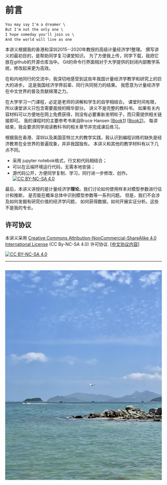 # 前言

```{admonition} Imagine
You may say I'm a dreamer \
But I'm not the only one \
I hope someday you'll join us \
And the world will live as one
```

本讲义根据我的香港和深圳2015--2020年教授的高级计量经济学1整理。
撰写讲义的最初目的，是帮助同学复习课堂知识。
为了方便我上传，同学下载，我把它放在github的开源仓库当中。
Git的命令行界面相对于大学提供的封闭内部教学系统，修改起来更为高效。

在和内地同行的交流中，我深切地感受到这些年我国计量经济学教学和研究上的巨大的进步。
这是我国经济学界前辈、同行共同努力的结果。
我愿意为计量经济学在中文世界的普及贡献绵薄之力。

在大学学习一门课程，必定是老师的讲解和学生的自学相结合。
课堂时间有限，所以课堂讲义只包含需要面授的精华部分。
讲义不是完整的教科书。
如果有关内容材料可以方便地在网上免费获得，则没有必要重新发明轮子，而只需提供相关链接即可。
我的课程时的主要参考书来自Bruce Hansen [[Book1](https://www.ssc.wisc.edu/~bhansen/probability/)] [[Book2](https://www.ssc.wisc.edu/~bhansen/econometrics/)]。
每讲结束，我会要求同学阅读教科书的相关章节并完成课后练习。

根据我在香港、深圳以及美国亚特兰大的教学实践，我认识到编程训练的缺失是经济教育在全世界的普遍现象，并非我国独有。
本讲义和其他的教学材料有以下几点不同。

* 采用 jupyter notebok格式，行文和代码相结合；
* 可以在云端环境运行代码，无需本地安装；
* 源代码公开，方便同学复制、学习，同行进一步修改、创作。[![CC BY-NC-SA 4.0][cc-by-nc-sa-shield]][cc-by-nc-sa]

最后，本讲义讲授的是计量经济学**理论**。我们讨论如何使用样本对模型参数进行估计和推断，
是否能在概率总体中识别模型参数等一系列问题。
但是，我们不会涉及如何发掘有研究价值的经济学问题，
如何获得数据，如何开展实证分析。这些不是我的专长。



## 许可协议

本讲义采用
[Creative Commons Attribution-NonCommercial-ShareAlike 4.0 International License][cc-by-nc-sa] (CC By-NC-SA 4.0) 许可协议. [[中文协议内容](https://creativecommons.org/licenses/by-nc-sa/4.0/deed.zh)]

[![CC BY-NC-SA 4.0][cc-by-nc-sa-image]][cc-by-nc-sa]

[cc-by-nc-sa]: http://creativecommons.org/licenses/by-nc-sa/4.0/
[cc-by-nc-sa-image]: https://licensebuttons.net/l/by-nc-sa/4.0/88x31.png
[cc-by-nc-sa-shield]: https://img.shields.io/badge/License-CC%20BY--NC--SA%204.0-lightgrey.svg

---


```{tableofcontents}
```




![Hong Kong](saikung_HK.jpg)
